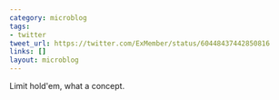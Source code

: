 ```yaml
---
category: microblog
tags:
- twitter
tweet_url: https://twitter.com/ExMember/status/60448437442850816
links: []
layout: microblog
---
```

Limit hold'em, what a concept.
